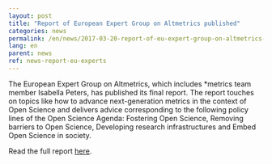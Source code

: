 ```yaml
---
layout: post
title: "Report of European Expert Group on Altmetrics published"
categories: news
permalink: /en/news/2017-03-20-report-of-eu-expert-group-on-altmetrics-published/
lang: en
parent: news
ref: news-report-eu-experts
---
```


The European Expert Group on Altmetrics, which includes \*metrics team member Isabella Peters, has published its final report. The report touches on topics like how to advance next-generation metrics in the context of Open Science and delivers advice corresponding to the following policy lines of the Open Science Agenda: Fostering Open Science, Removing barriers to Open Science, Developing research infrastructures and Embed Open Science in society.

Read the full report [here](https://ec.europa.eu/research/openscience/pdf/report.pdf#view=fit&pagemode=none).
